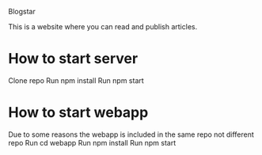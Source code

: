 Blogstar

This is a website where you can read and publish articles.

# How to start server
Clone repo
Run npm install
Run npm start

# How to start webapp
Due to some reasons the webapp is included in the same repo not different repo
Run cd webapp
Run npm install
Run npm start


